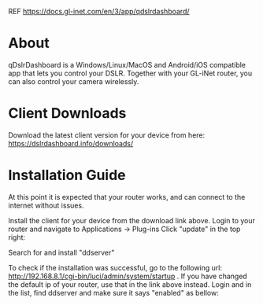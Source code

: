 REF https://docs.gl-inet.com/en/3/app/qdslrdashboard/

# About
qDslrDashboard is a Windows/Linux/MacOS and Android/iOS compatible app that lets you control your DSLR. Together with your GL-iNet router, you can also control your camera wirelessly.

# Client Downloads

Download the latest client version for your device from here: https://dslrdashboard.info/downloads/

# Installation Guide
At this point it is expected that your router works, and can connect to the internet without issues.

Install the client for your device from the download link above.
Login to your router and navigate to Applications -> Plug-ins
Click "update" in the top right:

Search for and install "ddserver"

To check if the installation was successful, go to the following url: http://192.168.8.1/cgi-bin/luci/admin/system/startup . If you have changed the default ip of your router, use that in the link above instead. Login and in the list, find ddserver and make sure it says "enabled" as bellow:

